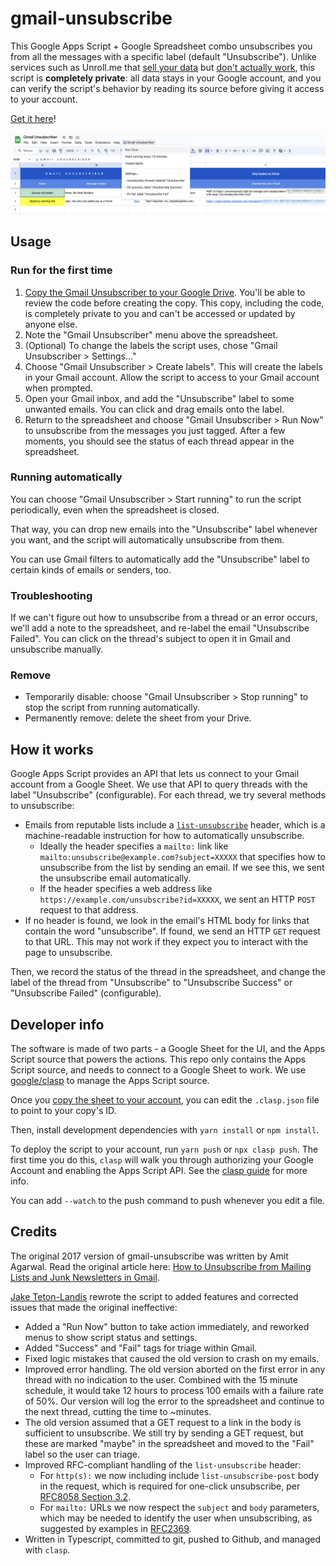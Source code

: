 # gmail-unsubscribe

This Google Apps Script + Google Spreadsheet combo unsubscribes you from all the messages with a specific label (default "Unsubscribe").  Unlike services such as Unroll.me that [sell your data](https://www.theverge.com/2019/12/17/21027159/unroll-me-email-privacy-ftc-settlement) but [don't actually work](https://www.nytimes.com/wirecutter/reviews/best-email-unsubscribe-service/), this script is **completely private**: all data stays in your Google account, and you can verify the script's behavior by reading its source before giving it access to your account.

[Get it here](https://docs.google.com/spreadsheets/d/10sQyFyQ_EsyZ_MWs1UtSBzPkBM9SuDlaFrTNhWoo07w/copy)!

![Screenshot of the menu](./menu.png)

## Usage

### Run for the first time

1. [Copy the Gmail Unsubscriber to your Google Drive](https://docs.google.com/spreadsheets/d/10sQyFyQ_EsyZ_MWs1UtSBzPkBM9SuDlaFrTNhWoo07w/copy). You'll be able to review the code before creating the copy. This copy, including the code, is completely private to you and can't be accessed or updated by anyone else.
1. Note the "Gmail Unsubscriber" menu above the spreadsheet.
1. (Optional) To change the labels the script uses, chose "Gmail Unsubscriber > Settings..."
1. Choose "Gmail Unsubscriber > Create labels". This will create the labels in your Gmail account. Allow the script to access to your Gmail account when prompted.
1. Open your Gmail inbox, and add the "Unsubscribe" label to some unwanted emails. You can click and drag emails onto the label.
1. Return to the spreadsheet and choose "Gmail Unsubscriber > Run Now" to unsubscribe from the messages you just tagged. After a few moments, you should see the status of each thread appear in the spreadsheet.

### Running automatically

You can choose "Gmail Unsubscriber > Start running" to run the script periodically, even when the spreadsheet is closed.

That way, you can drop new emails into the "Unsubscribe" label whenever you want, and the script will automatically unsubscribe from them.

You can use Gmail filters to automatically add the "Unsubscribe" label to certain kinds of emails or senders, too.

### Troubleshooting

If we can't figure out how to unsubscribe from a thread or an error occurs, we'll add a note to the spreadsheet, and re-label the email "Unsubscribe Failed". You can click on the thread's subject to open it in Gmail and unsubscribe manually.

### Remove

- Temporarily disable: choose "Gmail Unsubscriber > Stop running" to stop the script from running automatically.
- Permanently remove: delete the sheet from your Drive.

## How it works

Google Apps Script provides an API that lets us connect to your Gmail account from a Google Sheet. We use that API to query threads with the label "Unsubscribe" (configurable). For each thread, we try several methods to unsubscribe:

- Emails from reputable lists include a [`list-unsubscribe`](https://sendgrid.com/blog/list-unsubscribe/) header, which is a machine-readable instruction for how to automatically unsubscribe.
  - Ideally the header specifies a `mailto:` link like `mailto:unsubscribe@example.com?subject=XXXXX` that specifies how to unsubscribe from the list by sending an email. If we see this, we sent the unsubscribe email automatically.
  - If the header specifies a web address like `https://example.com/unsubscribe?id=XXXXX`, we sent an HTTP `POST` request to that address.
- If no header is found, we look in the email's HTML body for links that contain the word "unsubscribe". If found, we send an HTTP `GET` request to that URL. This may not work if they expect you to interact with the page to unsubscribe.

Then, we record the status of the thread in the spreadsheet, and change the label of the thread from "Unsubscribe" to "Unsubscribe Success" or "Unsubscribe Failed" (configurable).

## Developer info

The software is made of two parts - a Google Sheet for the UI, and the Apps Script source that powers the actions. This repo only contains the Apps Script source, and needs to connect to a Google Sheet to work. We use [google/clasp](https://github.com/google/clasp) to manage the Apps Script source.

Once you [copy the sheet to your account](#usage),
you can edit the `.clasp.json` file to point to your copy's ID.

Then, install development dependencies with `yarn install` or `npm install`.

To deploy the script to your account, run `yarn push` or `npx clasp push`. The first time you do this, `clasp` will walk you through authorizing your Google Account and enabling the Apps Script API. See the [clasp guide](https://developers.google.com/apps-script/guides/clasp) for more info.

You can add `--watch` to the push command to push whenever you edit a file.

## Credits

The original 2017 version of gmail-unsubscribe was written by Amit Agarwal. Read the original article here: [How to Unsubscribe from Mailing Lists and Junk Newsletters in Gmail](https://www.labnol.org/internet/gmail-unsubscribe/28806/).

[Jake Teton-Landis](https://jake.tl) rewrote the script to added features and corrected issues that made the original ineffective:

- Added a "Run Now" button to take action immediately, and reworked menus to show script status and settings.
- Added "Success" and "Fail" tags for triage within Gmail.
- Fixed logic mistakes that caused the old version to crash on my emails.
- Improved error handling. The old version aborted on the first error in any thread with no indication to the user. Combined with the 15 minute schedule, it would take 12 hours to process 100 emails with a failure rate of 50%. Our version will log the error to the spreadsheet and continue to the next thread, cutting the time to ~minutes.
- The old version assumed that a GET request to a link in the body is sufficient to unsubscribe. We still try by sending a GET request, but these are marked "maybe" in the spreadsheet and moved to the "Fail" label so the user can triage.
- Improved RFC-compliant handling of the `list-unsubscribe` header:
  - For `http(s):` we now including include `list-unsubscribe-post` body in the request, which is required for one-click unsubscribe, per [RFC8058 Section 3.2](https://datatracker.ietf.org/doc/html/rfc8058#section-3.2).
  - For `mailto:` URLs we now respect the `subject` and `body` parameters, which may be needed to identify the user when unsubscribing, as suggested by examples in [RFC2369](https://datatracker.ietf.org/doc/html/rfc2369#section-3.2).
- Written in Typescript, committed to git, pushed to Github, and managed with `clasp`.
